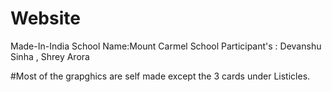 # Website
Made-In-India
School Name:Mount Carmel School
Participant's : Devanshu Sinha , Shrey Arora

#Most of the grapghics are self made except the 3  cards under Listicles.
